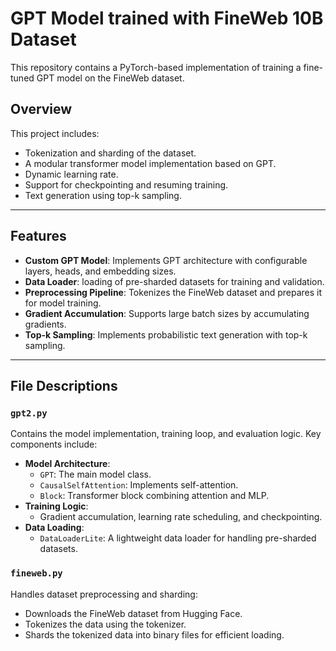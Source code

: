 # GPT Model trained with FineWeb 10B Dataset

This repository contains a PyTorch-based implementation of training a fine-tuned GPT  model on the FineWeb dataset. 

## Overview

This project includes:
- Tokenization and sharding of the dataset.
- A modular transformer model implementation based on GPT.
- Dynamic learning rate.
- Support for checkpointing and resuming training.
- Text generation using top-k sampling.

---

## Features

- **Custom GPT Model**: Implements GPT architecture with configurable layers, heads, and embedding sizes.
- **Data Loader**: loading of pre-sharded datasets for training and validation.
- **Preprocessing Pipeline**: Tokenizes the FineWeb dataset and prepares it for model training.
- **Gradient Accumulation**: Supports large batch sizes by accumulating gradients.
- **Top-k Sampling**: Implements probabilistic text generation with top-k sampling.

---

## File Descriptions

### `gpt2.py`
Contains the model implementation, training loop, and evaluation logic. Key components include:
- **Model Architecture**:
  - `GPT`: The main model class.
  - `CausalSelfAttention`: Implements self-attention.
  - `Block`: Transformer block combining attention and MLP.
- **Training Logic**:
  - Gradient accumulation, learning rate scheduling, and checkpointing.
- **Data Loading**:
  - `DataLoaderLite`: A lightweight data loader for handling pre-sharded datasets.

### `fineweb.py`
Handles dataset preprocessing and sharding:
- Downloads the FineWeb dataset from Hugging Face.
- Tokenizes the data using the tokenizer.
- Shards the tokenized data into binary files for efficient loading.
